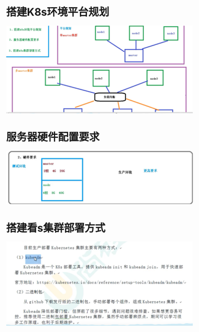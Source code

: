 # 搭建K8s环境平台规划

![image-20210615213540856](https://raw.githubusercontent.com/xgdwudi/images/master/img/image-20210615213540856.png)

# 服务器硬件配置要求

![image-20210615214041417](https://raw.githubusercontent.com/xgdwudi/images/master/img/image-20210615214041417.png)

# 搭建看s集群部署方式

![image-20210615214118208](https://raw.githubusercontent.com/xgdwudi/images/master/img/image-20210615214118208.png)